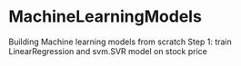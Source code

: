 # MachineLearningModels
Building Machine learning models from scratch
Step 1:
train LinearRegression and svm.SVR model on stock price
